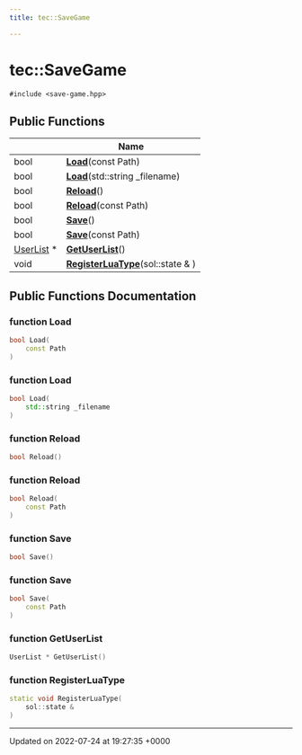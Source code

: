 ```yaml
---
title: tec::SaveGame

---
```


# tec::SaveGame






`#include <save-game.hpp>`

## Public Functions

|                | Name           |
| -------------- | -------------- |
| bool | **[Load](/engine/Classes/classtec_1_1_save_game/#function-load)**(const Path) |
| bool | **[Load](/engine/Classes/classtec_1_1_save_game/#function-load)**(std::string _filename) |
| bool | **[Reload](/engine/Classes/classtec_1_1_save_game/#function-reload)**() |
| bool | **[Reload](/engine/Classes/classtec_1_1_save_game/#function-reload)**(const Path) |
| bool | **[Save](/engine/Classes/classtec_1_1_save_game/#function-save)**() |
| bool | **[Save](/engine/Classes/classtec_1_1_save_game/#function-save)**(const Path) |
| [UserList](/engine/Classes/classtec_1_1_user_list/) * | **[GetUserList](/engine/Classes/classtec_1_1_save_game/#function-getuserlist)**() |
| void | **[RegisterLuaType](/engine/Classes/classtec_1_1_save_game/#function-registerluatype)**(sol::state & ) |

## Public Functions Documentation

### function Load

```cpp
bool Load(
    const Path
)
```


### function Load

```cpp
bool Load(
    std::string _filename
)
```


### function Reload

```cpp
bool Reload()
```


### function Reload

```cpp
bool Reload(
    const Path
)
```


### function Save

```cpp
bool Save()
```


### function Save

```cpp
bool Save(
    const Path
)
```


### function GetUserList

```cpp
UserList * GetUserList()
```


### function RegisterLuaType

```cpp
static void RegisterLuaType(
    sol::state & 
)
```


-------------------------------

Updated on 2022-07-24 at 19:27:35 +0000